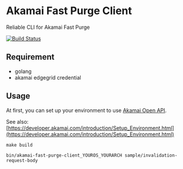Akamai Fast Purge Client
========================

Reliable CLI for Akamai Fast Purge

[![Build Status](https://travis-ci.org/2matz/akamai-fast-purge-client.svg?branch=add-ci)](https://travis-ci.org/2matz/akamai-fast-purge-client)

Requirement
-----------

* golang
* akamai edgegrid credential

Usage
----------

At first, you can set up your environment to use [Akamai Open API](https://developer.akamai.com/api).

See also: [https://developer.akamai.com/introduction/Setup_Environment.html](https://developer.akamai.com/introduction/Setup_Environment.html)

```
make build
```

```
bin/akamai-fast-purge-client_YOUROS_YOURARCH sample/invalidation-request-body
```
